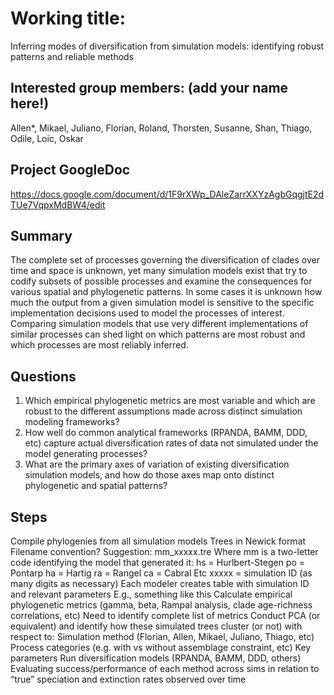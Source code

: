 # Working title: 
Inferring modes of diversification from simulation models: identifying robust patterns and reliable methods

## Interested group members: (add your name here!)
Allen*, Mikael, Juliano, Florian, Roland, Thorsten, Susanne, Shan, Thiago, Odile, Loic, Oskar

## Project GoogleDoc
https://docs.google.com/document/d/1F9rXWp_DAleZarrXXYzAgbGqgjtE2dTUe7VqpxMdBW4/edit

## Summary
The complete set of processes governing the diversification of clades over time and space is unknown, yet many simulation models exist that try to codify subsets of possible processes and examine the consequences for various spatial and phylogenetic patterns. In some cases it is unknown how much the output from a given simulation model is sensitive to the specific implementation decisions used to model the processes of interest. Comparing simulation models that use very different implementations of similar processes can shed light on which patterns are most robust and which processes are most reliably inferred.

## Questions
1) Which empirical phylogenetic metrics are most variable and which are robust to the different assumptions made across distinct simulation modeling frameworks? 
2) How well do common analytical frameworks (RPANDA, BAMM, DDD, etc) capture actual diversification rates of data not simulated under the model generating processes?
3) What are the primary axes of variation of existing diversification simulation models, and how do those axes map onto distinct phylogenetic and spatial patterns?

## Steps
Compile phylogenies from all simulation models
Trees in Newick format
Filename convention?
Suggestion: mm_xxxxx.tre
Where mm is a two-letter code identifying the model that generated it:
hs = Hurlbert-Stegen
po = Pontarp
ha = Hartig
ra = Rangel
ca = Cabral
Etc
xxxxx = simulation ID (as many digits as necessary)
Each modeler creates table with simulation ID and relevant parameters
E.g., something like this
Calculate empirical phylogenetic metrics (gamma, beta, Rampal analysis, clade age-richness correlations, etc)
Need to identify complete list of metrics
Conduct PCA (or equivalent) and identify how these simulated trees cluster (or not) with respect to:
Simulation method (Florian, Allen, Mikael, Juliano, Thiago, etc)
Process categories (e.g. with vs without assemblage constraint, etc)
Key parameters
Run diversification models (RPANDA, BAMM, DDD, others) 
Evaluating success/performance of each method across sims in relation to “true” speciation and extinction rates observed over time
